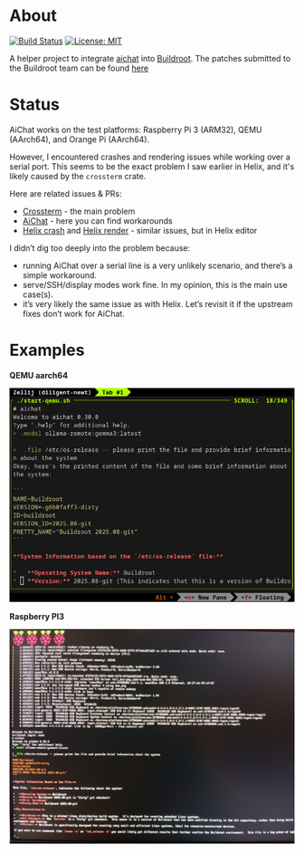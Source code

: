 # About

[![Build Status](https://gitlab.com/alexs-sh/aichat-buildroot/badges/master/pipeline.svg)](https://gitlab.com/alexs-sh/aichat-buildroot/-/commits/master)
[![License: MIT](https://img.shields.io/badge/License-MIT-yellow.svg)](https://opensource.org/licenses/MIT)

A helper project to integrate [aichat](https://github.com/sigoden/aichat)
into [Buildroot](https://buildroot.org/). The patches submitted to the Buildroot team can be found
[here](https://patchwork.ozlabs.org/project/buildroot/list/?series=&submitter=&state=&q=aichat&archive=&delegate=)

# Status

AiChat works on the test platforms: Raspberry Pi 3 (ARM32), QEMU (AArch64), and
Orange Pi (AArch64).

However, I encountered crashes and rendering issues while working over a serial
port. This seems to be the exact problem I saw earlier in Helix, and it's likely
caused by the `crossterm` crate.

Here are related issues & PRs:
- [Crossterm](https://github.com/crossterm-rs/crossterm/pull/1007) - the main problem
- [AiChat](https://github.com/sigoden/aichat/pull/1366) - here you can find workarounds
- [Helix crash](https://github.com/helix-editor/helix/pull/14050) and [Helix render](https://github.com/helix-editor/helix/issues/14101)  - similar issues, but in Helix editor

I didn’t dig too deeply into the problem because:
- running AiChat over a serial line is a very unlikely scenario, and there’s a
simple workaround.
- serve/SSH/display modes work fine. In my opinion, this is the main use case(s).
- it’s very likely the same issue as with Helix. Let’s revisit it if the upstream
fixes don’t work for AiChat.

# Examples

**QEMU aarch64**

![QEMU](./pics/aichat-qemu.png "QEMU")

**Raspberry PI3**

![Raspberry PI](./pics/aichat-rpi.png "Raspberry PI3")
